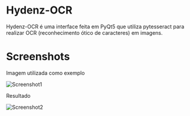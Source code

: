 # Hydenz-OCR
Hydenz-OCR é uma interface feita em PyQt5 que utiliza pytesseract para realizar OCR (reconhecimento ótico de caracteres) em imagens.

# Screenshots
Imagem utilizada como exemplo

![Screenshot1](https://github.com/hydenz/hydenzocr/blob/master/screenshot1.png)

Resultado

![Screenshot2](https://github.com/hydenz/hydenzocr/blob/master/screenshot2.png)
